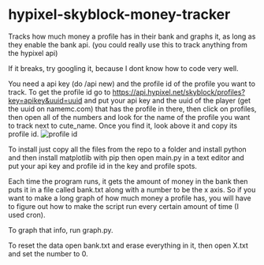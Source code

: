 # hypixel-skyblock-money-tracker
Tracks how much money a profile has in their bank and graphs it, as long as they enable the bank api. (you could really use this to track anything from the hypixel api)

If it breaks, try googling it, because I dont know how to code very well.

You need a api key (do /api new) and the profile id of the profile you want to track.
To get the profile id go to https://api.hypixel.net/skyblock/profiles?key=apikey&uuid=uuid and put your api key and the uuid of the player (get the uuid on namemc.com) that has the profile in there, then click on profiles, then open all of the numbers and look for the name of the profile you want to track next to cute_name. Once you find it, look above it and copy its profile id.
![profile id](https://user-images.githubusercontent.com/86126478/152691461-85497243-7503-4dca-acaa-5eb5a0454603.png)

To install just copy all the files from the repo to a folder and install python and then install matplotlib with pip then open main.py in a text editor and put your api key and profile id in the key and profile spots.

Each time the program runs, it gets the amount of money in the bank then puts it in a file called bank.txt along with a number to be the x axis. So if you want to make a long graph of how much money a profile has, you will have to figure out how to make the script run every certain amount of time (I used cron).

To graph that info, run graph.py.

To reset the data open bank.txt and erase everything in it, then open X.txt and set the number to 0.



